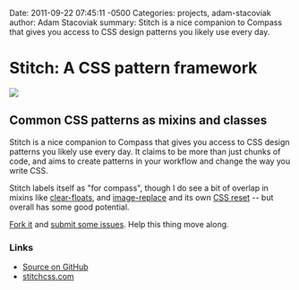 Date: 2011-09-22 07:45:11 -0500
Categories: projects, adam-stacoviak
author: Adam Stacoviak
summary: Stitch is a nice companion to Compass that gives you access to CSS design patterns you likely use every day.

# Stitch: A CSS pattern framework

<a href="http://stitchcss.com/"><img src="/attachments/stitch-css.png" /></a>

## Common CSS patterns as mixins and classes

Stitch is a nice companion to Compass that gives you access to CSS design patterns you likely use every day. It claims to be more than just chunks of code, and aims to create patterns in your workflow and change the way you write CSS.

Stitch labels itself as "for compass", though I do see a bit of overlap in mixins like [clear-floats](https://github.com/anthonyshort/stitch-css/blob/master/stylesheets/stitch/patterns/layout/_clear-floats.scss), and [image-replace](https://github.com/anthonyshort/stitch-css/blob/master/stylesheets/stitch/patterns/images/_image-replace.scss) and its own [CSS reset](https://github.com/anthonyshort/stitch-css/blob/master/stylesheets/stitch/_reset.scss) -- but overall has some good potential.

[Fork it](https://github.com/anthonyshort/stitch-css) and [submit some issues](https://github.com/anthonyshort/stitch-css/issues). Help this thing move along.

### Links

* [Source on GitHub](https://github.com/anthonyshort/stitch-css)
* [stitchcss.com](http://stitchcss.com/)
